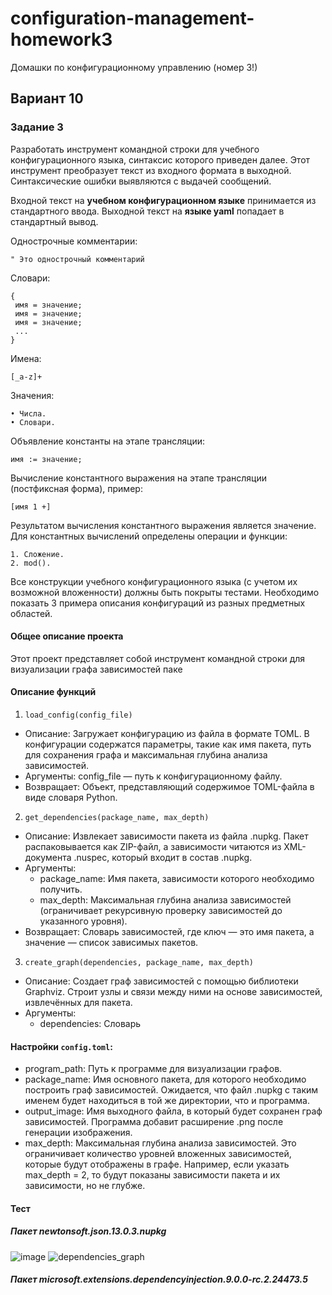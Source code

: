 # configuration-management-homework3
Домашки по конфигурационному управлению (номер 3!)
## Вариант 10
### Задание 3

Разработать инструмент командной строки для учебного конфигурационного
языка, синтаксис которого приведен далее. Этот инструмент преобразует текст из
входного формата в выходной. Синтаксические ошибки выявляются с выдачей
сообщений.

Входной текст на **учебном конфигурационном языке** принимается из
стандартного ввода. Выходной текст на **языке yaml** попадает в стандартный
вывод.

Однострочные комментарии:
```
" Это однострочный комментарий
```

Словари:
```
{
 имя = значение;
 имя = значение;
 имя = значение;
 ...
}
```

Имена:
```
[_a-z]+
```

Значения:
```
• Числа.
• Словари.
```

Объявление константы на этапе трансляции:
```
имя := значение;
```

Вычисление константного выражения на этапе трансляции (постфиксная
форма), пример:
```
[имя 1 +]
```

Результатом вычисления константного выражения является значение.
Для константных вычислений определены операции и функции:
```
1. Сложение.
2. mod().
```
   
Все конструкции учебного конфигурационного языка (с учетом их
возможной вложенности) должны быть покрыты тестами. Необходимо показать 3
примера описания конфигураций из разных предметных областей.

#### Общее описание проекта

Этот проект представляет собой инструмент командной строки для визуализации графа зависимостей паке

#### Описание функций
1. `load_config(config_file)`
  - Описание: Загружает конфигурацию из файла в формате TOML. В конфигурации содержатся параметры, такие как имя пакета, путь для сохранения графа и максимальная глубина анализа зависимостей.
  - Аргументы: config_file — путь к конфигурационному файлу.
  - Возвращает: Объект, представляющий содержимое TOML-файла в виде словаря Python.

2. `get_dependencies(package_name, max_depth)`
  - Описание: Извлекает зависимости пакета из файла .nupkg. Пакет распаковывается как ZIP-файл, а зависимости читаются из XML-документа .nuspec, который входит в состав .nupkg.
  - Аргументы:
    - package_name: Имя пакета, зависимости которого необходимо получить.
    - max_depth: Максимальная глубина анализа зависимостей (ограничивает рекурсивную проверку зависимостей до указанного уровня).
  - Возвращает: Словарь зависимостей, где ключ — это имя пакета, а значение — список зависимых пакетов.

3. `create_graph(dependencies, package_name, max_depth)`
  - Описание: Создает граф зависимостей с помощью библиотеки Graphviz. Строит узлы и связи между ними на основе зависимостей, извлечённых для пакета.
  - Аргументы:
    - dependencies: Словарь
   
#### Настройки `config.toml`:
- program_path: Путь к программе для визуализации графов.
- package_name: Имя основного пакета, для которого необходимо построить граф зависимостей. Ожидается, что файл .nupkg с таким именем будет находиться в той же директории, что и программа.
- output_image: Имя выходного файла, в который будет сохранен граф зависимостей. Программа добавит расширение .png после генерации изображения.
- max_depth: Максимальная глубина анализа зависимостей. Это ограничивает количество уровней вложенных зависимостей, которые будут отображены в графе. Например, если указать max_depth = 2, то будут показаны зависимости пакета и их зависимости, но не глубже.

#### Тест

##### Пакет newtonsoft.json.13.0.3.nupkg

![image](https://github.com/user-attachments/assets/0c696a86-7de4-4d87-9824-b261f86a65bd)
![dependencies_graph](https://github.com/user-attachments/assets/92aa154a-2856-4677-94a5-94405d9104af)


##### Пакет microsoft.extensions.dependencyinjection.9.0.0-rc.2.24473.5
